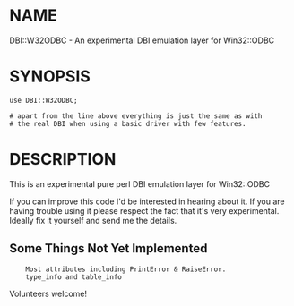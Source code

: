 # NAME

DBI::W32ODBC - An experimental DBI emulation layer for Win32::ODBC

# SYNOPSIS

    use DBI::W32ODBC;

    # apart from the line above everything is just the same as with
    # the real DBI when using a basic driver with few features.

# DESCRIPTION

This is an experimental pure perl DBI emulation layer for Win32::ODBC

If you can improve this code I'd be interested in hearing about it. If
you are having trouble using it please respect the fact that it's very
experimental. Ideally fix it yourself and send me the details.

## Some Things Not Yet Implemented

        Most attributes including PrintError & RaiseError.
        type_info and table_info

Volunteers welcome!
